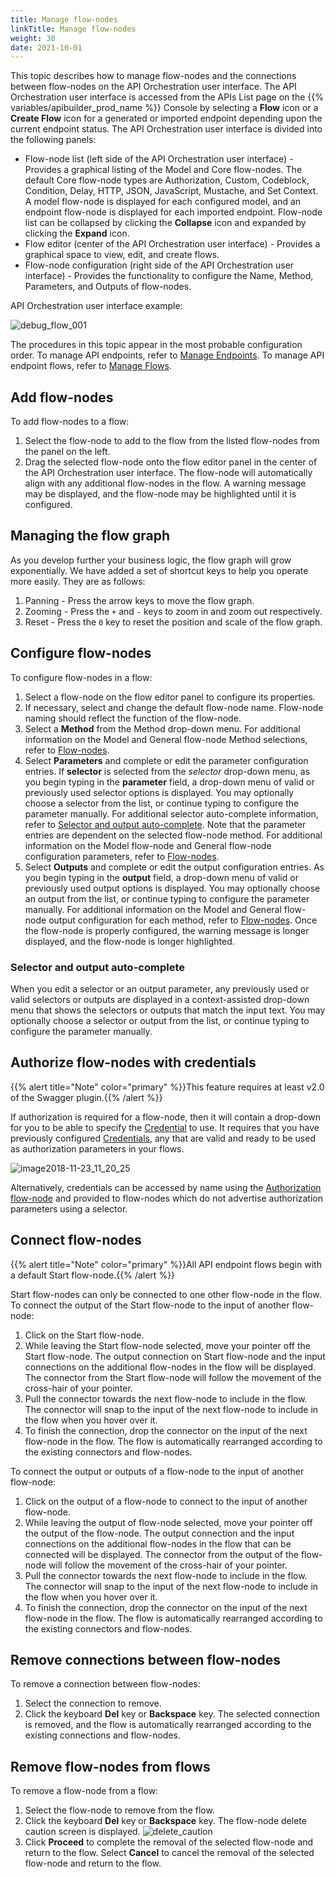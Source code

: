 ```yaml
---
title: Manage flow-nodes
linkTitle: Manage flow-nodes
weight: 30
date: 2021-10-01
---
```


This topic describes how to manage flow-nodes and the connections between flow-nodes on the API Orchestration user interface. The API Orchestration user interface is accessed from the APIs List page on the {{% variables/apibuilder_prod_name %}} Console by selecting a **Flow** icon or a **Create Flow** icon for a generated or imported endpoint depending upon the current endpoint status. The API Orchestration user interface is divided into the following panels:

* Flow-node list (left side of the API Orchestration user interface) - Provides a graphical listing of the Model and Core flow-nodes. The default Core flow-node types are Authorization, Custom, Codeblock, Condition, Delay, HTTP, JSON, JavaScript, Mustache, and Set Context. A model flow-node is displayed for each configured model, and an endpoint flow-node is displayed for each imported endpoint. Flow-node list can be collapsed by clicking the **Collapse** icon and expanded by clicking the **Expand** icon.
* Flow editor (center of the API Orchestration user interface) - Provides a graphical space to view, edit, and create flows.
* Flow-node configuration (right side of the API Orchestration user interface) - Provides the functionality to configure the Name, Method, Parameters, and Outputs of flow-nodes.

API Orchestration user interface example:

![debug_flow_001](/Images/debug_flow_001.png)

The procedures in this topic appear in the most probable configuration order. To manage API endpoints, refer to [Manage Endpoints](/docs/developer_guide/flows/manage_endpoints/). To manage API endpoint flows, refer to [Manage Flows](/docs/developer_guide/flows/manage_flows/).

## Add flow-nodes

To add flow-nodes to a flow:

1. Select the flow-node to add to the flow from the listed flow-nodes from the panel on the left.
1. Drag the selected flow-node onto the flow editor panel in the center of the API Orchestration user interface. The flow-node will automatically align with any additional flow-nodes in the flow. A warning message may be displayed, and the flow-node may be highlighted until it is configured.

## Managing the flow graph

As you develop further your business logic, the flow graph will grow exponentially. We have added a set of shortcut keys to help you operate more easily. They are as follows:

1. Panning - Press the arrow keys to move the flow graph.
1. Zooming - Press the `+` and `-` keys to zoom in and zoom out respectively.
1. Reset - Press the `0` key to reset the position and scale of the flow graph.

## Configure flow-nodes

To configure flow-nodes in a flow:

1. Select a flow-node on the flow editor panel to configure its properties.
1. If necessary, select and change the default flow-node name. Flow-node naming should reflect the function of the flow-node.
1. Select a **Method** from the Method drop-down menu. For additional information on the Model and General flow-node Method selections, refer to [Flow-nodes](/docs/developer_guide/flows/flow_nodes/).
1. Select **Parameters** and complete or edit the parameter configuration entries. If **selector** is selected from the _selector_ drop-down menu, as you begin typing in the **parameter** field, a drop-down menu of valid or previously used selector options is displayed. You may optionally choose a selector from the list, or continue typing to configure the parameter manually. For additional selector auto-complete information, refer to [Selector and output auto-complete](#selector-and-output-auto-complete). Note that the parameter entries are dependent on the selected flow-node method. For additional information on the Model flow-node and General flow-node configuration parameters, refer to [Flow-nodes](/docs/developer_guide/flows/flow_nodes/).
1. Select **Outputs** and complete or edit the output configuration entries. As you begin typing in the **output** field, a drop-down menu of valid or previously used output options is displayed. You may optionally choose an output from the list, or continue typing to configure the parameter manually. For additional information on the Model and General flow-node output configuration for each method, refer to [Flow-nodes](/docs/developer_guide/flows/flow_nodes/). Once the flow-node is properly configured, the warning message is longer displayed, and the flow-node is longer highlighted.

### Selector and output auto-complete

When you edit a selector or an output parameter, any previously used or valid selectors or outputs are displayed in a context-assisted drop-down menu that shows the selectors or outputs that match the input text. You may optionally choose a selector or output from the list, or continue typing to configure the parameter manually.

## Authorize flow-nodes with credentials

{{% alert title="Note" color="primary" %}}This feature requires at least v2.0 of the Swagger plugin.{{% /alert %}}

If authorization is required for a flow-node, then it will contain a drop-down for you to be able to specify the [Credential](/docs/developer_guide/credentials/) to use. It requires that you have previously configured [Credentials](/docs/developer_guide/credentials/), any that are valid and ready to be used as authorization parameters in your flows.

![image2018-11-23_11_20_25](/Images/image2018_11_23_11_20_25.png)

Alternatively, credentials can be accessed by name using the [Authorization flow-node](/docs/developer_guide/flows/flow_nodes/authorization_flow_node/) and provided to flow-nodes which do not advertise authorization parameters using a selector.

## Connect flow-nodes

{{% alert title="Note" color="primary" %}}All API endpoint flows begin with a default Start flow-node.{{% /alert %}}

Start flow-nodes can only be connected to one other flow-node in the flow. To connect the output of the Start flow-node to the input of another flow-node:

1. Click on the Start flow-node.
1. While leaving the Start flow-node selected, move your pointer off the Start flow-node. The output connection on Start flow-node and the input connections on the additional flow-nodes in the flow will be displayed. The connector from the Start flow-node will follow the movement of the cross-hair of your pointer.
1. Pull the connector towards the next flow-node to include in the flow. The connector will snap to the input of the next flow-node to include in the flow when you hover over it.
1. To finish the connection, drop the connector on the input of the next flow-node in the flow. The flow is automatically rearranged according to the existing connectors and flow-nodes.

To connect the output or outputs of a flow-node to the input of another flow-node:

1. Click on the output of a flow-node to connect to the input of another flow-node.
1. While leaving the output of flow-node selected, move your pointer off the output of the flow-node. The output connection and the input connections on the additional flow-nodes in the flow that can be connected will be displayed. The connector from the output of the flow-node will follow the movement of the cross-hair of your pointer.
1. Pull the connector towards the next flow-node to include in the flow. The connector will snap to the input of the next flow-node to include in the flow when you hover over it.
1. To finish the connection, drop the connector on the input of the next flow-node in the flow. The flow is automatically rearranged according to the existing connectors and flow-nodes.

## Remove connections between flow-nodes

To remove a connection between flow-nodes:

1. Select the connection to remove.
1. Click the keyboard **Del** key or **Backspace** key. The selected connection is removed, and the flow is automatically rearranged according to the existing connections and flow-nodes.

## Remove flow-nodes from flows

To remove a flow-node from a flow:

1. Select the flow-node to remove from the flow.
1. Click the keyboard **Del** key or **Backspace** key. The flow-node delete caution screen is displayed.
![delete_caution](/Images/delete_caution.png)
1. Click **Proceed** to complete the removal of the selected flow-node and return to the flow. Select **Cancel** to cancel the removal of the selected flow-node and return to the flow.
